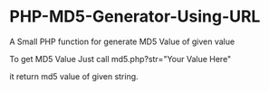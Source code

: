 # PHP-MD5-Generator-Using-URL
A Small PHP function for generate MD5 Value of given value


To get MD5 Value Just call md5.php?str="Your Value Here"

it return md5 value of given string.
